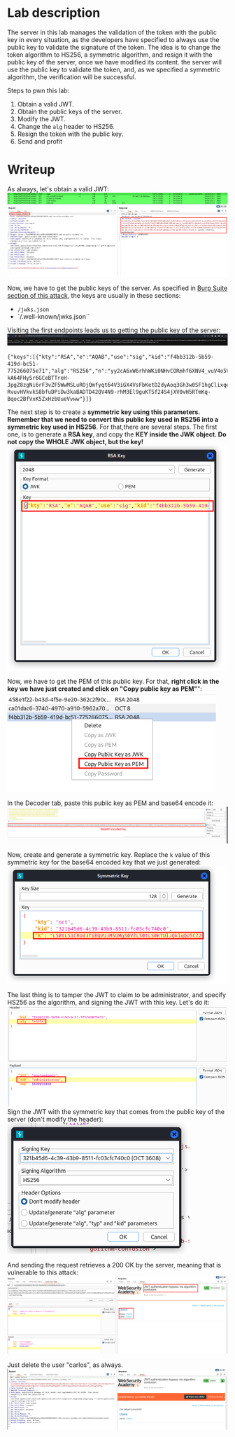 # Lab description

The server in this lab manages the validation of the token with the public key in every situation, as the developers have specified to always use the public key to validate the signature of the token.
The idea is to change the token algorithm to HS256, a symmetric algorithm, and resign it with the public key of the server, once we have modified its content. the server will use the public key to validate the token, and, as we specified a symmetric algorithm, the verification will be successful.

Steps to pwn this lab:
1. Obtain a valid JWT.
2. Obtain the public keys of the server.
3. Modify the JWT.
4. Change the `alg` header to HS256.
5. Resign the token with the public key.
6. Send and profit

# Writeup
As always, let's obtain a valid JWT:
![](imgs/algorithm_confussion_bypass.png)

Now, we have to get the public keys of the server. As specified in [Burp Suite section of this attack](https://portswigger.net/web-security/jwt/algorithm-confusion), the keys are usually in these sections:
- `/jwks.json`
- `/.well-known/jwks.json``

Visiting the first endpoints leads us to getting the public key of the server: 
![](imgs/algorithm_confussion_bypass-1.png)
```
{"keys":[{"kty":"RSA","e":"AQAB","use":"sig","kid":"f4bb312b-5b59-419d-bc51-775266075e71","alg":"RS256","n":"yy2cA6xW6rhhWKi0NHvCORmhf6XNV4_vuV4o5VkNEf0mphvQkICLpS63uCuw9gTW3sy8Mq_ZnrrOTkdPpAX1wvL2EN8vD2UcUPCAyI25PaBm8lciDrNOA4uA8HBVIsMMcwMB803CyJ179ktPXkjDKCZhASgxChQ-kA64FHySr6GCeBTTreH-JpgZ8zgNi6rF3vZF5WwMSLuROjQmfyqt64V3iGX4VsFbKetD2dyAoq3Gh3w0SF1hgClixqeIL-RvuvHVkvkS8bfuDPiDw3kaBADTD42QV4N9-rhM3El9guKTSf24S4jXV0vH5RTmKq-Bqoc2BfVxK5ZxHzbUueVvww"}]}
```

The next step is to create a **symmetric key using this parameters. Remember that we need to convert this public key used in RS256 into a symmetric key used in HS256**.
For that,there are several steps.
The first one, is to generate a **RSA key**, and copy the **KEY inside the JWK object. Do not copy the WHOLE JWK object, but the key!**
![](imgs/algorithm_confussion_bypass-2.png)

Now, we have to get the PEM of this public key. For that, **right click in the key we have just created and click on "Copy public key as PEM"**":
![](imgs/algorithm_confussion_bypass-3.png)

In the Decoder tab, paste this public key as PEM and base64 encode it:
![](imgs/algorithm_confussion_bypass-4.png)

Now, create and generate a symmetric key. Replace the `k` value of this symmetric key for the base64 encoded key that we just generated:
![](imgs/algorithm_confussion_bypass-5.png)

The last thing is to tamper the JWT to claim to be administrator, and specify HS256 as the algorithm, and signing the JWT with this key.
Let's do it:
![](imgs/algorithm_confussion_bypass-6.png)
Sign the JWT with the symmetric key that comes from the public key of the server (don't modify the header):
![](imgs/algorithm_confussion_bypass-7.png)

And sending the request retrieves a 200 OK by the server, meaning that is vulnerable to this attack:
![](imgs/algorithm_confussion_bypass-8.png)

Just delete the user "carlos", as always.
![](imgs/algorithm_confussion_bypass-9.png)

